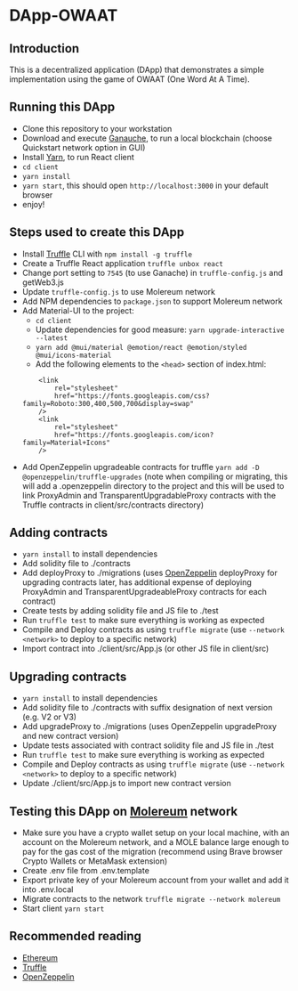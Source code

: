 # DApp-OWAAT

## Introduction
This is a decentralized application (DApp) that demonstrates a simple implementation using the game of OWAAT (One Word At A Time).

## Running this DApp
* Clone this repository to your workstation
* Download and execute [Ganauche](https://www.trufflesuite.com/ganache), to run a local blockchain (choose Quickstart network option in GUI)
* Install [Yarn](https://classic.yarnpkg.com/lang/en/docs/install/#debian-stable), to run React client
* `cd client`
* `yarn install`
* `yarn start`, this should open `http://localhost:3000` in your default browser
* enjoy!

## Steps used to create this DApp
* Install [Truffle](https://www.trufflesuite.com/docs/truffle/overview) CLI with `npm install -g truffle`
* Create a Truffle React application `truffle unbox react`
* Change port setting to `7545` (to use Ganache) in `truffle-config.js` and getWeb3.js
* Update `truffle-config.js` to use Molereum network
* Add NPM dependencies to `package.json` to support Molereum network
* Add Material-UI to the project:
    * `cd client`
    * Update dependencies for good measure: `yarn upgrade-interactive --latest`
    * `yarn add @mui/material @emotion/react @emotion/styled @mui/icons-material`
    * Add the following elements to the `<head>` section of index.html:
    ```
        <link
            rel="stylesheet"
            href="https://fonts.googleapis.com/css?family=Roboto:300,400,500,700&display=swap"
        />
        <link
            rel="stylesheet"
            href="https://fonts.googleapis.com/icon?family=Material+Icons"
        />
    ```
* Add OpenZeppelin upgradeable contracts for truffle `yarn add -D @openzeppelin/truffle-upgrades` (note when compiling or migrating, this will add a .openzeppelin directory to the project and this will be used to link ProxyAdmin and TransparentUpgradableProxy contracts with the Truffle contracts in client/src/contracts directory)

## Adding contracts
* `yarn install` to install dependencies
* Add solidity file to ./contracts
* Add deployProxy to ./migrations (uses [OpenZeppelin](https://docs.openzeppelin.com/learn/upgrading-smart-contracts) deployProxy for upgrading contracts later, has additional expense of deploying ProxyAdmin and TransparentUpgradeableProxy contracts for each contract)
* Create tests by adding solidity file and JS file to ./test
* Run `truffle test` to make sure everything is working as expected
* Compile and Deploy contracts as using `truffle migrate` (use `--network <network>` to deploy to a specific network)
* Import contract into ./client/src/App.js (or other JS file in client/src)

## Upgrading contracts
* `yarn install` to install dependencies
* Add solidity file to ./contracts with suffix designation of next version (e.g. V2 or V3)
* Add upgradeProxy to ./migrations (uses OpenZeppelin upgradeProxy and new contract version)
* Update tests associated with contract solidity file and JS file in ./test
* Run `truffle test` to make sure everything is working as expected
* Compile and Deploy contracts as using `truffle migrate` (use `--network <network>` to deploy to a specific network)
* Update ./client/src/App.js to import new contract version

## Testing this DApp on [Molereum](https://github.com/Jdubedition/molereum) network
* Make sure you have a crypto wallet setup on your local machine, with an account on the Molereum network, and a MOLE balance large enough to pay for the gas cost of the migration (recommend using Brave browser Crypto Wallets or MetaMask extension)
* Create .env file from .env.template
* Export private key of your Molereum account from your wallet and add it into .env.local
* Migrate contracts to the network `truffle migrate --network molereum`
* Start client `yarn start`

## Recommended reading
* [Ethereum](https://ethereum.org/en/developers/docs/)
* [Truffle](https://www.trufflesuite.com/docs/truffle/overview)
* [OpenZeppelin](https://docs.openzeppelin.com/learn/)
